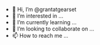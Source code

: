 - 👋 Hi, I’m @grantatgearset
- 👀 I’m interested in ...
- 🌱 I’m currently learning ...
- 💞️ I’m looking to collaborate on ...
- 📫 How to reach me ...

<!---
greantatgearset/greantatgearset is a ✨ special ✨ repository because its `README.md` (this file) appears on your GitHub profile.
You can click the Preview link to take a look at your changes.
--->
